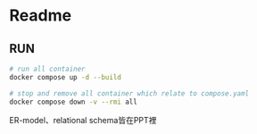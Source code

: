 # Readme

## RUN
```bash
# run all container
docker compose up -d --build

# stop and remove all container which relate to compose.yaml
docker compose down -v --rmi all
```
ER-model、relational schema皆在PPT裡
